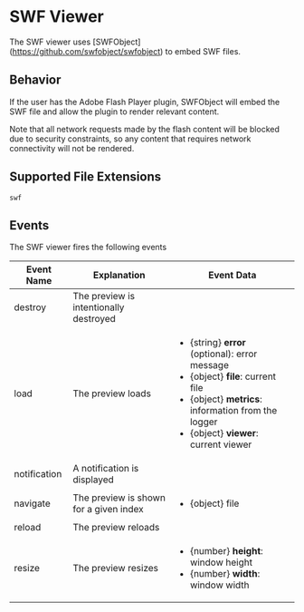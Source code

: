 # SWF Viewer

The SWF viewer uses [SWFObject] (https://github.com/swfobject/swfobject) to embed SWF files.

## Behavior

If the user has the Adobe Flash Player plugin, SWFObject will embed the SWF file and allow the plugin to render relevant content.

Note that all network requests made by the flash content will be blocked due to security constraints, so any content that requires network connectivity will not be rendered.

## Supported File Extensions

`swf`

## Events
The SWF viewer fires the following events

| Event Name | Explanation | Event Data |
| --- | --- | --- |
| destroy | The preview is intentionally destroyed ||
| load |  The preview loads | <ul> <li> {string} **error** (optional): error message </li> <li> {object} **file**: current file </li> <li> {object} **metrics**: information from the logger </li> <li> {object} **viewer**: current viewer </li> </ul> |
| notification | A notification is displayed ||
| navigate | The preview is shown for a given index | <ul> <li> {object} file </li> </ul> |
| reload | The preview reloads ||
| resize | The preview resizes |<ul> <li> {number} **height**: window height </li> <li> {number} **width**: window width </li> </ul> |
